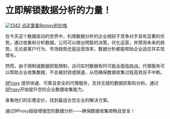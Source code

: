 # 立即解锁数据分析的力量！
<a href='https://postimages.org/' target='_blank'><img src='https://i.postimg.cc/gJpnr2Tn/1342.jpg' border='0' alt='1342'/></a>
[点这里看9proxy的价格](https://the9proxy.short.gy/github-pricing-chloe321)

在今天这个数据驱动的世界中，利用数据分析的企业相较于竞争对手具有显著的优势。通过收集和分析数据，公司可以做出明智的决策，优化运营，并预测未来的趋势。无论是客户行为、市场趋势还是运营效率，数据分析都能帮助企业适应并实现增长。  

然而，由于限制或数据抓取限制，访问实时数据有时可能会面临挑战。代理服务可以帮助企业收集数据，不会被封锁或限速，从而确保数据收集过程高效且不中断。  

[9Proxy](https://the9proxy.short.gy/github-homepage-chloe321) 提供快速、可靠且安全的代理服务，支持无缝的数据抓取和分析。通过[9Proxy](https://the9proxy.short.gy/github-homepage-chloe321)开始提升您的企业数据收集能力。  

查看他们的实惠定价，找到最适合您企业的解决方案。  

通过9Proxy超级增强您的数据分析——确保数据收集顺畅且安全！

